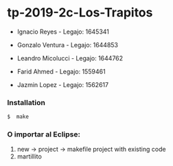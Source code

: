 # tp-2019-2c-Los-Trapitos

- Ignacio Reyes -
Legajo: 1645341

- Gonzalo Ventura -
Legajo: 1644853

- Leandro Micolucci -
 Legajo: 1644762

- Farid Ahmed -
Legajo: 1559461

- Jazmin Lopez -
Legajo: 1562617


### Installation

```sh
$  make
```

### O importar al Eclipse:
 1. new -> project -> makefile project with existing code 
 2. martillito 